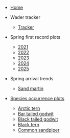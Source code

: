 <!-- docs/_sidebar.md -->

- [Home](README.md)

- Wader tracker

    - [Tracker](/wader_tracker/index.html)

- Spring first record plots

    - [2021](/First_record_plots/2021.md)
    - [2022](/First_record_plots/2022.md)
    - [2023](/First_record_plots/2023.md)
    - [2024](/First_record_plots/2024.md)
    - [2025](/First_record_plots/2025.md)

- Spring arrival trends

    - [Sand martin](/Spring_arrivals/sand_martin.md)

- [Species occurrence plots](/Species_distributions/index.md)

    - [Arctic tern](/Species_distributions/arctic_tern.md)
    - [Bar tailed godwit](/Species_distributions/bar_tailed_godwit.md)
    - [Black tailed godwit](/Species_distributions/black_tailed_godwit.md)
    - [Black tern](/Species_distributions/black_tern.md)
    - [Common sandpiper](/Species_distributions/common_sandpiper.md)
